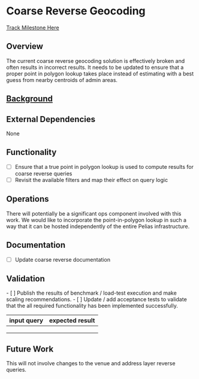 # Coarse Reverse Geocoding

[Track Milestone Here](https://github.com/issues?utf8=%E2%9C%93&q=user%3Apelias+milestone%3A%22Coarse+Reverse+Geocode%22)

## Overview
The current coarse reverse geocoding solution is effectively broken and often results in incorrect results.
 It needs to be updated to ensure that a proper point in polygon lookup takes place instead of
 estimating with a best guess from nearby centroids of admin areas.

## [Background](./background.md)

## External Dependencies
None

## Functionality

- [ ] Ensure that a true point in polygon lookup is used to compute results for coarse reverse queries
- [ ] Revisit the available filters and map their effect on query logic

## Operations
There will potentially be a significant ops component involved with this work.
 We would like to incorporate the point-in-polygon lookup in such a way that it can be hosted independently
 of the entire Pelias infrastructure.

## Documentation

- [ ] Update coarse reverse documentation

## Validation

<TBD> 
- [ ] Publish the results of benchmark / load-test execution and make scaling recommendations.
- [ ] Update / add acceptance tests to validate that the all required functionality has been implemented successfully.

|input query|expected result|
|---|---|
| | |
| | |
| | |


## Future Work

This will not involve changes to the venue and address layer reverse queries.
